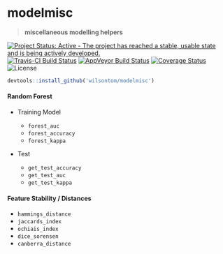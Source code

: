 
# modelmisc 

>__miscellaneous modelling helpers__

[![Project Status: Active - The project has reached a stable, usable state and is being actively developed.](http://www.repostatus.org/badges/latest/active.svg)](http://www.repostatus.org/#active) [![Travis-CI Build Status](https://travis-ci.org/wilsontom/modelmisc.svg?branch=master)](https://travis-ci.org/wilsontom/modelmisc) [![AppVeyor Build Status](https://ci.appveyor.com/api/projects/status/github/wilsontom/modelmisc?branch=master&svg=true)](https://ci.appveyor.com/project/wilsontom/modelmisc) [![Coverage Status](https://img.shields.io/codecov/c/github/wilsontom/modelmisc/master.svg)](https://codecov.io/github/wilsontom/modelmisc?branch=master) ![License](https://img.shields.io/badge/license-GNU%20GPL%20v3.0-blue.svg "GNU GPL v3.0")


```R
devtools::install_github('wilsontom/modelmisc')
```

#### Random Forest

* Training Model
  - `forest_auc`
  - `forest_accuracy`
  - `forest_kappa`

* Test
  - `get_test_accuracy`
  - `get_test_auc`
  - `get_test_kappa`


#### Feature Stability / Distances
 * `hammings_distance`
 * `jaccards_index`
 * `ochiais_index`
 * `dice_sorensen`
 * `canberra_distance`



